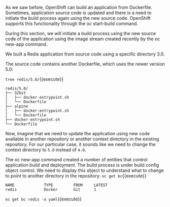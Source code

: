 As we saw before, OpenShift can build an application from Dockerfile. Sometimes, application source code is updated and there is a need to initiate the build process again using the new source code. OpenShift supports this functionality through the oc start-build command. 

During this section, we will initiate a build process using the new source code of the application using the image stream created recently by the oc new-app command.

We built a Redis application from source code using a specific directory 3.0. 

The source code contains another Dockerfile, which uses the newer version 5.0:


`tree redis/5.0/`{{execute}}

```
redis/5.0/
├── 32bit
│   ├── docker-entrypoint.sh
│   └── Dockerfile
├── alpine
│   ├── docker-entrypoint.sh
│   └── Dockerfile
├── docker-entrypoint.sh
└── Dockerfile
```

Now, imagine that we need to update the application using new code available in another repository or another context directory in the existing repository. For our particular case, it sounds like we need to change the context directory to `5.0` instead of `4.0`.

The oc new-app command created a number of entities that control application build and deployment. The build process is under build config object control. We need to display this object to understand what to change to point to another directory in the repository:
`oc get bc`{{execute}}

```
NAME             TYPE         FROM     LATEST
redis            Docker       Git      1
```

`oc get bc redis -o yaml`{{execute}}